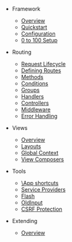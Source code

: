 * Framework

  * [Overview](/framework/overview)
  * [Quickstart](/framework/quickstart)
  * [Configuration](/framework/configuration)
  * [0 to 100 Setup](/framework/0-to-100-setup)

* Routing

  * [Request Lifecycle](/framework/routing/request-lifecycle)
  * [Defining Routes](/framework/routing/defining-routes)
  * [Methods](/framework/routing/methods)
  * [Conditions](/framework/routing/conditions)
  * [Groups](/framework/routing/groups)
  * [Handlers](/framework/routing/handlers)
  * [Controllers](/framework/routing/controllers)
  * [Middleware](/framework/routing/middleware)
  * [Error Handling](/framework/routing/error-handling)

* Views

  * [Overview](/framework/views/overview)
  * [Layouts](/framework/views/layouts)
  * [Global Context](/framework/views/global-context)
  * [View Composers](/framework/views/view-composers)

* Tools

  * [\App shortcuts](/framework/tools/app-shortcuts)
  * [Service Providers](/framework/tools/service-providers)
  * [Flash](/framework/tools/flash)
  * [OldInput](/framework/tools/oldinput)
  * [CSRF Protection](/framework/tools/csrf-protection)

* Extending

  * [Overview](/framework/extending/overview)
